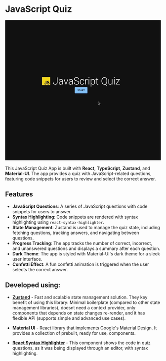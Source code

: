 # JavaScript Quiz

<div align='center' display='flex' flex-direction='row' width='70%'>
<img src='./public/show_gif.gif'>
</div>

This JavaScript Quiz App is built with **React**, **TypeScript**, **Zustand**, and **Material-UI**. The app provides a quiz with JavaScript-related questions, featuring code snippets for users to review and select the correct answer.

## Features

- **JavaScript Questions**: A series of JavaScript questions with code snippets for users to answer.
- **Syntax Highlighting**: Code snippets are rendered with syntax highlighting using `react-syntax-highlighter`.
- **State Management**: Zustand is used to manage the quiz state, including fetching questions, tracking answers, and navigating between questions.
- **Progress Tracking**: The app tracks the number of correct, incorrect, and unanswered questions and displays a summary after each question.
- **Dark Theme**: The app is styled with Material-UI's dark theme for a sleek user interface.
- **Confetti Effect**: A fun confetti animation is triggered when the user selects the correct answer.

## Developed using:

- **[Zustand]('https://zustand-demo.pmnd.rs/')** - Fast and scalable state management solution. They key benefit of using this library: Minimal boilerplate (compared to other state management libraries), doesnt need a context provider, only components that depends on state changes re-render, and it has flexible API (supports simple and advanced use cases).

- **[Material UI]('https://mui.com/')** - React library that implements Google's Material Design. It provides a collection of prebuilt, ready for use, components.

- **[React Syntax Highlighter]('https://github.com/react-syntax-highlighter/react-syntax-highlighter')** - This component shows the code in quiz questions, as it was being displayed through an editor, with syntax highlighting.
